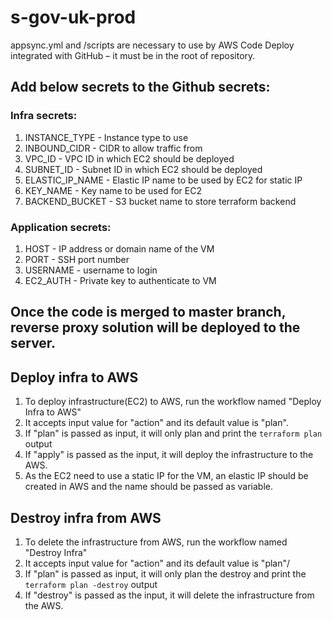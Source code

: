 # s-gov-uk-prod

appsync.yml and /scripts are necessary to use by AWS Code Deploy integrated with GitHub – it must be in the root of repository.

## Add below secrets to the Github secrets:

### Infra secrets:

1. INSTANCE_TYPE   - Instance type to use
2. INBOUND_CIDR    - CIDR to allow traffic from
3. VPC_ID          - VPC ID in which EC2 should be deployed
4. SUBNET_ID       - Subnet ID in which EC2 should be deployed
5. ELASTIC_IP_NAME - Elastic IP name to be used by EC2 for static IP
6. KEY_NAME        - Key name to be used for EC2
7. BACKEND_BUCKET  - S3 bucket name to store terraform backend

### Application secrets:

1. HOST - IP address or domain name of the VM
2. PORT - SSH port number
3. USERNAME - username to login
4. EC2_AUTH - Private key to authenticate to VM

## Once the code is merged to master branch, reverse proxy solution will be deployed to the server.

## Deploy infra to AWS

1. To deploy infrastructure(EC2) to AWS, run the workflow named "Deploy Infra to AWS"
2. It accepts input value for "action" and its default value is "plan". 
3. If "plan" is passed as input, it will only plan and print the `terraform plan` output
4. If "apply" is passed as the input, it will deploy the infrastructure to the AWS.
5. As the EC2 need to use a static IP for the VM, an elastic IP should be created in AWS and the name should be passed as variable.

## Destroy infra from AWS

1. To delete the infrastructure from AWS, run the workflow named "Destroy Infra"
2. It accepts input value for "action" and its default value is "plan"/
3. If "plan" is passed as input, it will only plan the destroy and print the `terraform plan -destroy` output
4. If "destroy" is passed as the input, it will delete the infrastructure from the AWS.
